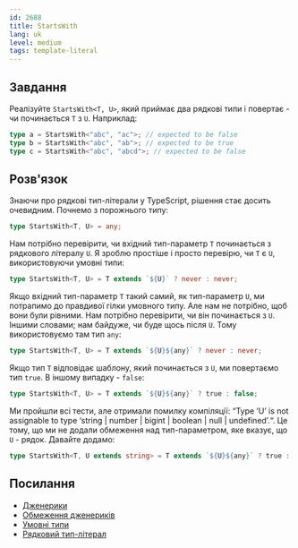 ```yaml
---
id: 2688
title: StartsWith
lang: uk
level: medium
tags: template-literal
---
```


## Завдання

Реалізуйте `StartsWith<T, U>`, який приймає два рядкові типи і повертає - чи починається `T` з `U`.
Наприклад:

```typescript
type a = StartsWith<"abc", "ac">; // expected to be false
type b = StartsWith<"abc", "ab">; // expected to be true
type c = StartsWith<"abc", "abcd">; // expected to be false
```

## Розв'язок

Знаючи про рядкові тип-літерали у TypeScript, рішення стає досить очевидним.
Почнемо з порожнього типу:

```typescript
type StartsWith<T, U> = any;
```

Нам потрібно перевірити, чи вхідний тип-параметр `T` починається з рядкового літералу `U`.
Я зроблю простіше і просто перевірю, чи `T` є `U`, використовуючи умовні типи:

```typescript
type StartsWith<T, U> = T extends `${U}` ? never : never;
```

Якщо вхідний тип-параметр `T` такий самий, як тип-параметр `U`, ми потрапимо до
правдивої гілки умовного типу. Але нам не потрібно, щоб вони були рівними. Нам потрібно
перевірити, чи він починається з `U`. Іншими словами; нам байдуже, чи буде щось після `U`.
Тому використовуємо там тип `any`:

```typescript
type StartsWith<T, U> = T extends `${U}${any}` ? never : never;
```

Якщо тип `T` відповідає шаблону, який починається з `U`, ми повертаємо тип `true`.
В іншому випадку - `false`:

```typescript
type StartsWith<T, U> = T extends `${U}${any}` ? true : false;
```

Ми пройшли всі тести, але отримали помилку компіляції: “Type ‘U’ is not assignable
to type ‘string | number | bigint | boolean | null | undefined’.“. Це тому, що ми
не додали обмеження над тип-параметром, яке вказує, що `U` - рядок. Давайте додамо:

```typescript
type StartsWith<T, U extends string> = T extends `${U}${any}` ? true : false;
```

## Посилання

- [Дженерики](https://www.typescriptlang.org/docs/handbook/2/generics.html)
- [Обмеження дженериків](https://www.typescriptlang.org/docs/handbook/2/generics.html#generic-constraints)
- [Умовні типи](https://www.typescriptlang.org/docs/handbook/2/conditional-types.html)
- [Рядковий тип-літерал](https://www.typescriptlang.org/docs/handbook/2/template-literal-types.html)
